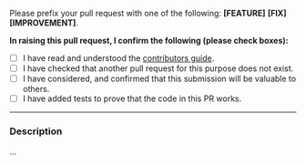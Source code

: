 Please prefix your pull request with one of the following: **[FEATURE]** **[FIX]** **[IMPROVEMENT]**.

**In raising this pull request, I confirm the following (please check boxes):**

- [ ] I have read and understood the [contributors guide]().
- [ ] I have checked that another pull request for this purpose does not exist.
- [ ] I have considered, and confirmed that this submission will be valuable to others.
- [ ] I have added tests to prove that the code in this PR works.

---

### Description
...